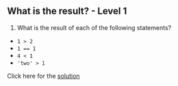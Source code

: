 ## What is the result? - Level 1

1. What is the result of each of the following statements?

  * `1 > 2`
  * `1 == 1`
  * `4 < 1`
  * `'two' > 1`

Click here for the [solution](solutions/hello_world/what_is_the_result_lvl_1.md)
